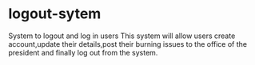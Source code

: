 # logout-sytem
System to logout and log in users
This system will allow users create account,update their details,post their burning issues to the office of the president and finally log out from the system.
